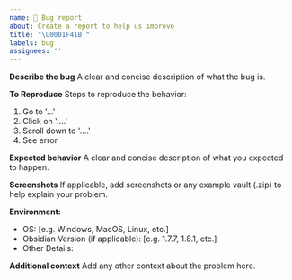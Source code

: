 ```yaml
---
name: 🐛 Bug report
about: Create a report to help us improve
title: "\U0001F41B "
labels: bug
assignees: ''
---
```


<!--
Consider joining our Discord for additional support and conversation:
https://discord.gg/sp8AQQhMJ7

RECOMMENDATIONS before submitting this bug:
- Custom theme and snippets: for cosmetic issues, please first try updating your theme and disabling your snippets. If still not fixed, please try to make the issue happen in the Sandbox Vault or disable community theme and snippets.
- Community plugins: for bugs, please first try updating all your plugins to latest. If still not fixed, please try to make the issue happen in the Sandbox Vault or disable community plugins.
//-->

**Describe the bug**
A clear and concise description of what the bug is.

**To Reproduce**
Steps to reproduce the behavior:
1. Go to '...'
2. Click on '....'
3. Scroll down to '....'
4. See error

**Expected behavior**
A clear and concise description of what you expected to happen.

**Screenshots**
If applicable, add screenshots or any example vault (.zip) to help explain your problem.

**Environment:**
 - OS: [e.g. Windows, MacOS, Linux, etc.]
 - Obsidian Version (if applicable): [e.g. 1.7.7, 1.8.1, etc.]
 - Other Details: 

**Additional context**
Add any other context about the problem here.
